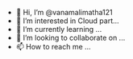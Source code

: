 - 👋 Hi, I’m @vanamalimatha121
- 👀 I’m interested in Cloud part...
- 🌱 I’m currently learning ...
- 💞️ I’m looking to collaborate on ...
- 📫 How to reach me ...

<!---
vanamalimatha121/vanamalimatha121 is a ✨ special ✨ repository because its `README.md` (this file) appears on your GitHub profile.
You can click the Preview link to take a look at your changes.
--->
